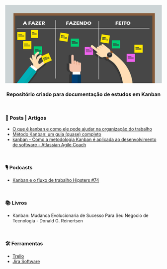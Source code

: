 <div align="center">
 
 ![Kanban](images/header-readme.jpg)

 ### Repositório criado para documentação de estudos em Kanban
  
</div>

<br>

### 📰 Posts | Artigos

+ [O que é kanban e como ele pode ajudar na organização do trabalho](https://blog.runrun.it/o-que-e-kanban/)
+ [Método Kanban: um guia (quase) completo](https://targetteal.com/pt/blog/metodo-kanban/)
+ [kanban - Como a metodologia Kanban é aplicada ao desenvolvimento de software - Atlassian Agile Coach](https://www.atlassian.com/br/agile)

<br>

### 🎙️ Podcasts

+ [Kanban e o fluxo de trabalho Hipsters #74](https://cursos.alura.com.br/hipsterstech-kanban-e-o-fluxo-de-trabalho-hipsters-74-a512)

<br>

### 📚 Livros
 
+ Kanban: Mudanca Evolucionaria de Sucesso Para Seu Negocio de Tecnologia - Donald G. Reinertsen 

<br>

### 🛠️ Ferramentas

+ [Trello](https://trello.com/pt-BR)
+ [Jira Software](https://trello.com/pt-BR)

